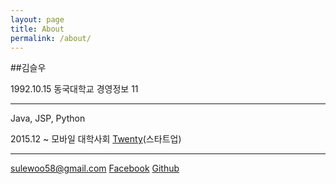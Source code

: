```yaml
---
layout: page
title: About
permalink: /about/
---
```


##김슬우

1992.10.15
동국대학교 경영정보 11

---

Java, JSP, Python

2015.12 ~ 모바일 대학사회 [Twenty](https://www.facebook.com/withtwenty/)(스타트업)

---
[sulewoo58@gmail.com](mailto:sulewoo58@gmail.com)
[Facebook](https://www.facebook.com/seulwoo.kim.9)
[Github](https://github.com/ThroughKim)

